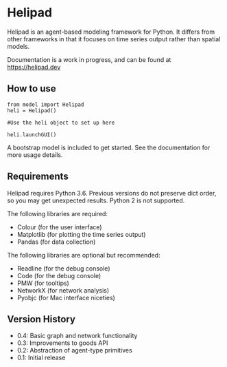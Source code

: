 # Helipad

Helipad is an agent-based modeling framework for Python. It differs from other frameworks in that it focuses on time series output rather than spatial models.

Documentation is a work in progress, and can be found at https://helipad.dev

## How to use

	from model import Helipad
	heli = Helipad()
	
	#Use the heli object to set up here
	
	heli.launchGUI()

A bootstrap model is included to get started. See the documentation for more usage details.

## Requirements

Helipad requires Python 3.6. Previous versions do not preserve dict order, so you may get unexpected results. Python 2 is not supported.

The following libraries are required:

* Colour (for the user interface)
* Matplotlib (for plotting the time series output)
* Pandas (for data collection)

The following libraries are optional but recommended:

* Readline (for the debug console)
* Code (for the debug console)
* PMW (for tooltips)
* NetworkX (for network analysis)
* Pyobjc (for Mac interface niceties)

## Version History

* 0.4: Basic graph and network functionality
* 0.3: Improvements to goods API
* 0.2: Abstraction of agent-type primitives
* 0.1: Initial release